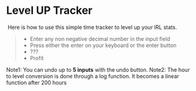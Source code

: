 # Level UP Tracker
 Here is how to use this simple time tracker to level up your IRL stats. 
  
> - Enter any non negative decimal number in the input field
> - Press either the enter on your keyboard or the enter button  
> - ???
> - Profit

Note1:  You can undo up to **5 inputs** with the undo button. 
Note2:  The hour to level conversion is done through a log function. It becomes a linear function after 200 hours